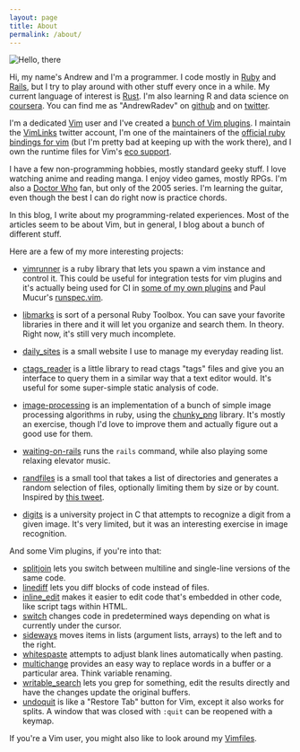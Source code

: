 ```yaml
---
layout: page
title: About
permalink: /about/
---
```


![Hello, there](http://gravatar.com/avatar/fc59401781a26b10f5d4fc5b758fb3b7.png?s=140)

Hi, my name's Andrew and I'm a programmer. I code mostly in [Ruby](http://ruby-lang.org) and [Rails](http://rubyonrails.org/), but I try to play around with other stuff every once in a while. My current language of interest is [Rust](http://www.rust-lang.org/). I'm also learning R and data science on [coursera](https://www.coursera.org/specialization/jhudatascience/1). You can find me as "AndrewRadev" on [github](http://github.com/AndrewRadev) and on [twitter](http://twitter.com/AndrewRadev).

I'm a dedicated [Vim](http://vim.org) user and I've created a [bunch of Vim plugins](http://www.vim.org/account/profile.php?user_id=31799). I maintain the [VimLinks](https://twitter.com/vimlinks) twitter account, I'm one of the maintainers of the [official ruby bindings for vim](https://github.com/vim-ruby/vim-ruby) (but I'm pretty bad at keeping up with the work there), and I own the runtime files for Vim's [eco support](https://github.com/AndrewRadev/vim-eco).

I have a few non-programming hobbies, mostly standard geeky stuff. I love watching anime and reading manga. I enjoy video games, mostly RPGs. I'm also a [Doctor Who](http://www.bbc.co.uk/doctorwho/dw) fan, but only of the 2005 series. I'm learning the guitar, even though the best I can do right now is practice chords.

In this blog, I write about my programming-related experiences. Most of the articles seem to be about Vim, but in general, I blog about a bunch of different stuff.

Here are a few of my more interesting projects:

- [vimrunner](https://github.com/AndrewRadev/Vimrunner) is a ruby library that lets you spawn a vim instance and control it. This could be useful for integration tests for vim plugins and it's actually being used for CI in [some of my own plugins](http://travis-ci.org/#!/AndrewRadev/splitjoin.vim) and Paul Mucur's [runspec.vim](http://travis-ci.org/#!/mudge/runspec.vim).

- [libmarks](https://github.com/AndrewRadev/libmarks) is sort of a personal Ruby Toolbox. You can save your favorite libraries in there and it will let you organize and search them. In theory. Right now, it's still very much incomplete.

- [daily_sites](http://daily-sites.andrewradev.com) is a small website I use to manage my everyday reading list.

- [ctags_reader](https://github.com/AndrewRadev/ctags_reader) is a little library to read ctags "tags" files and give you an interface to query them in a similar way that a text editor would. It's useful for some super-simple static analysis of code.

- [image-processing](https://github.com/AndrewRadev/image-processing) is an implementation of a bunch of simple image processing algorithms in ruby, using the [chunky_png](https://github.com/wvanbergen/chunky_png) library. It's mostly an exercise, though I'd love to improve them and actually figure out a good use for them.

- [waiting-on-rails](https://github.com/AndrewRadev/waiting-on-rails) runs the `rails` command, while also playing some relaxing elevator music.

- [randfiles](https://github.com/AndrewRadev/randfiles) is a small tool that takes a list of directories and generates a random selection of files, optionally limiting them by size or by count. Inspired by [this tweet](https://twitter.com/#!/climagic/status/161915102436659200).

- [digits](https://github.com/AndrewRadev/digits) is a university project in C that attempts to recognize a digit from a given image. It's very limited, but it was an interesting exercise in image recognition.

And some Vim plugins, if you're into that:

- [splitjoin](https://github.com/AndrewRadev/splitjoin.vim) lets you switch between multiline and single-line versions of the same code.
- [linediff](https://github.com/AndrewRadev/linediff.vim) lets you diff blocks of code instead of files.
- [inline_edit](https://github.com/AndrewRadev/inline_edit.vim) makes it easier to edit code that's embedded in other code, like script tags within HTML.
- [switch](https://github.com/AndrewRadev/switch.vim) changes code in predetermined ways depending on what is currently under the cursor.
- [sideways](https://github.com/AndrewRadev/sideways.vim) moves items in lists (argument lists, arrays) to the left and to the right.
- [whitespaste](https://github.com/AndrewRadev/whitespaste.vim) attempts to adjust blank lines automatically when pasting.
- [multichange](https://github.com/AndrewRadev/multichange.vim) provides an easy way to replace words in a buffer or a particular area. Think variable renaming.
- [writable_search](https://github.com/AndrewRadev/writable_search.vim) lets you grep for something, edit the results directly and have the changes update the original buffers.
- [undoquit](https://github.com/AndrewRadev/undoquit.vim) is like a "Restore Tab" button for Vim, except it also works for splits. A window that was closed with `:quit` can be reopened with a keymap.

If you're a Vim user, you might also like to look around my
[Vimfiles](https://github.com/AndrewRadev/Vimfiles).
